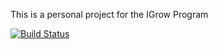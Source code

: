 This is a personal project for the IGrow Program

[![Build Status](http://172.17.0.2:8080/buildStatus/icon?job=fleetserv-multibranch-pipeline%2Fmaster)](http://172.17.0.2:8080/job/fleetserv-multibranch-pipeline/job/master/)
